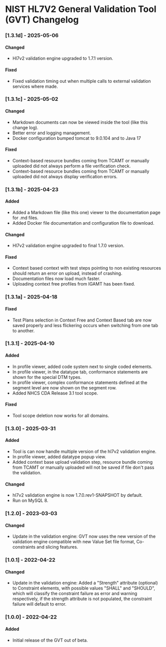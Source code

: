 # NIST HL7V2 General Validation Tool (GVT) Changelog

### [1.3.1d] - 2025-05-06
#### Changed
* Hl7v2 validation engine upgraded to 1.7.1 version.

#### Fixed
* Fixed validation timing out when multiple calls to external validation services where made.

### [1.3.1c] - 2025-05-02
#### Changed 
* Markdown documents can now be viewed inside the tool (like this change log).
* Better error and logging management.
* Docker configuration bumped tomcat to 9.0.104 and to Java 17

#### Fixed
* Context-based resource bundles coming from TCAMT or manually uploaded did not always perform a file verification check.
* Context-based resource bundles coming from TCAMT or manually uploaded did not always display verification errors.

### [1.3.1b] - 2025-04-23
#### Added
* Added a Markdown file (like this one) viewer to the documentation page for .md files.
* Added Docker file documentation and configuration file to download.

#### Changed
* Hl7v2 validation engine upgraded to final 1.7.0 version.

#### Fixed
* Context based context with test steps pointing to non existing resources should return an error on upload, instead of crashing.
* Documentation files now load much faster.
* Uploading context free profiles from IGAMT has been fixed.

### [1.3.1a] - 2025-04-18
#### Fixed
* Test Plans selection in Context Free and Context Based tab are now saved properly and less flickering occurs when switching from one tab to another.

### [1.3.1] - 2025-04-10
#### Added
* In profile viewer, added code system next to single coded elements.
* In profile viewer, in the datatype tab, conformance statements are shown for the special DTM types.
* In profile viewer, complex conformance statements defined at the segment level are now shown on the segment row.
* Added NHCS CDA Release 3.1 tool scope.

#### Fixed
* Tool scope deletion now works for all domains.

### [1.3.0] - 2025-03-31
#### Added
* Tool is can now handle multiple version of the hl7v2 validation engine.
* In profile viewer, added datatype popup view.
* Added context base upload validation step, resource bundle coming from TCAMT or manually uploaded will not be saved if file don't pass the validation.

#### Changed
* hl7v2 validation engine is now 1.7.0.rev1-SNAPSHOT by default.
* Run on MySQL 8.

### [1.2.0] - 2023-03-03
#### Changed
* Update in the validation engine: GVT now uses the new version of the validation engine compatible with new Value Set file format, Co-constraints and slicing features.

### [1.0.1] - 2022-04-22
#### Changed
* Update in the validation engine: Added a "Strength" attribute (optional) to Constraint elements, with possible values "SHALL" and "SHOULD", which will classify the constraint failure as error and warning respectively, if the strength attribute is not populated, the constraint failure will default to error.

### [1.0.0] - 2022-04-22
#### Added
* Initial release of the GVT out of beta.